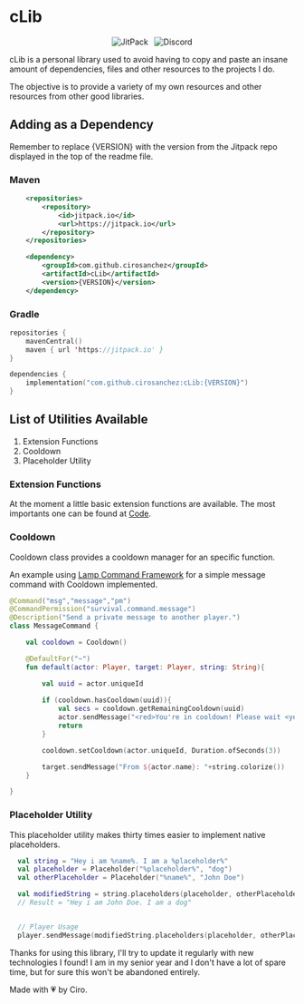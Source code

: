 # cLib


<div style="display: flex; justify-content: center;">
    <img style="padding-right:11px" src="https://jitpack.io/v/cirosanchez/cLib.svg" alt="JitPack">
    <img alt="Discord" src="https://img.shields.io/discord/1209154009420795946">
</div>

cLib is a personal library used to avoid having to copy and paste an insane amount of dependencies, files and other resources to the projects I do.

The objective is to provide a variety of my own resources and other resources from other good libraries.

## Adding as a Dependency
Remember to replace {VERSION} with the version from the Jitpack repo displayed in the top of the readme file.

### Maven
```xml
	<repositories>
		<repository>
		    <id>jitpack.io</id>
		    <url>https://jitpack.io</url>
		</repository>
	</repositories>
```
```xml
	<dependency>
	    <groupId>com.github.cirosanchez</groupId>
	    <artifactId>cLib</artifactId>
	    <version>{VERSION}</version>
	</dependency>
```

### Gradle 
```kts
repositories {
    mavenCentral()
    maven { url 'https://jitpack.io' }
}

dependencies {
    implementation("com.github.cirosanchez:cLib:{VERSION}")
}
```

## List of Utilities Available
1. Extension Functions
2. Cooldown
3. Placeholder Utility

### Extension Functions
At the moment a little basic extension functions are available. The most importants one can be found at [Code](https://github.com/cirosanchez/cLib/tree/master/src/main/kotlin/me/cirosanchez/cLib/extension).

### Cooldown
Cooldown class provides a cooldown manager for an specific function.

An example using [Lamp Command Framework](https://github.com/Revxrsal/Lamp) for a simple message command with Cooldown implemented.
```kotlin
@Command("msg","message","pm")
@CommandPermission("survival.command.message")
@Description("Send a private message to another player.")
class MessageCommand {

    val cooldown = Cooldown()

    @DefaultFor("~")
    fun default(actor: Player, target: Player, string: String){

        val uuid = actor.uniqueId
        
        if (cooldown.hasCooldown(uuid)){
            val secs = cooldown.getRemainingCooldown(uuid)
            actor.sendMessage("<red>You're in cooldown! Please wait <yellow>{$secs}s</yellow></red>")
            return
        }

        cooldown.setCooldown(actor.uniqueId, Duration.ofSeconds(3))

        target.sendMessage("From ${actor.name}: "+string.colorize())
    }

}
```


### Placeholder Utility
This placeholder utility makes thirty times easier to implement native placeholders. 

```kotlin
  val string = "Hey i am %name%. I am a %placeholder%"
  val placeholder = Placeholder("%placeholder%", "dog")
  val otherPlaceholder = Placeholder("%name%", "John Doe")

  val modifiedString = string.placeholders(placeholder, otherPlaceholder)
  // Result = "Hey i am John Doe. I am a dog"


  // Player Usage
  player.sendMessage(modifiedString.placeholders(placeholder, otherPlaceholder).colorize()) // To be improved in next release.
```


Thanks for using this library, I'll try to update it regularly with new technologies I found! I am in my senior year and I don't have a lot of spare time, but for sure this won't be abandoned entirely.


Made with 💗 by Ciro.
